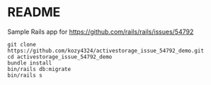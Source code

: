 # README

Sample Rails app for https://github.com/rails/rails/issues/54792

```
git clone https://github.com/kozy4324/activestorage_issue_54792_demo.git
cd activestorage_issue_54792_demo
bundle install
bin/rails db:migrate
bin/rails s
```

